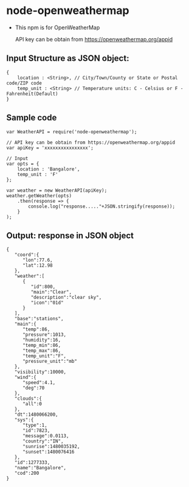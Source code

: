 

# node-openweathermap

- This npm is for OpenWeatherMap

	API key can be obtain from https://openweathermap.org/appid


## Input Structure as JSON object:
	{
		location : <String>, // City/Town/County or State or Postal code/ZIP code
		temp_unit : <String> // Temperature units: C - Celsius or F - Fahrenheit(Default)
	}

## Sample code
	var WeatherAPI = require('node-openweathermap');
	
	// API key can be obtain from https://openweathermap.org/appid
	var apiKey = 'xxxxxxxxxxxxxxxx';

	// Input
	var opts = {
		location : 'Bangalore',
		temp_unit : 'F'
	};
	
	var weather = new WeatherAPI(apiKey);
	weather.getWeather(opts)
		.then(response => {
			console.log("response....."+JSON.stringify(response));
		}
	);

## Output: response in JSON object
	{  
	   "coord":{  
	      "lon":77.6,
	      "lat":12.98
	   },
	   "weather":[  
	      {  
	         "id":800,
	         "main":"Clear",
	         "description":"clear sky",
	         "icon":"01d"
	      }
	   ],
	   "base":"stations",
	   "main":{  
	      "temp":86,
	      "pressure":1013,
	      "humidity":16,
	      "temp_min":86,
	      "temp_max":86,
	      "temp_unit":"F",
	      "pressure_unit":"mb"
	   },
	   "visibility":10000,
	   "wind":{  
	      "speed":4.1,
	      "deg":70
	   },
	   "clouds":{  
	      "all":0
	   },
	   "dt":1480066200,
	   "sys":{  
	      "type":1,
	      "id":7823,
	      "message":0.0113,
	      "country":"IN",
	      "sunrise":1480035192,
	      "sunset":1480076416
	   },
	   "id":1277333,
	   "name":"Bangalore",
	   "cod":200
	}
